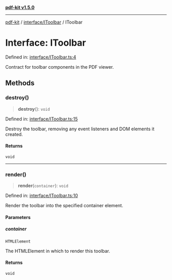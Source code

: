 [**pdf-kit v1.5.0**](../../../README.md)

***

[pdf-kit](../../../modules.md) / [interface/IToolbar](../README.md) / IToolbar

# Interface: IToolbar

Defined in: [interface/IToolbar.ts:4](https://github.com/AmanKrr/pdf-kit/blob/643d0632fa36ecc0aadec82bd84cd2b2b2eefb0e/src/interface/IToolbar.ts#L4)

Contract for toolbar components in the PDF viewer.

## Methods

### destroy()

> **destroy**(): `void`

Defined in: [interface/IToolbar.ts:15](https://github.com/AmanKrr/pdf-kit/blob/643d0632fa36ecc0aadec82bd84cd2b2b2eefb0e/src/interface/IToolbar.ts#L15)

Destroy the toolbar, removing any event listeners and DOM elements it created.

#### Returns

`void`

***

### render()

> **render**(`container`): `void`

Defined in: [interface/IToolbar.ts:10](https://github.com/AmanKrr/pdf-kit/blob/643d0632fa36ecc0aadec82bd84cd2b2b2eefb0e/src/interface/IToolbar.ts#L10)

Render the toolbar into the specified container element.

#### Parameters

##### container

`HTMLElement`

The HTMLElement in which to render this toolbar.

#### Returns

`void`
